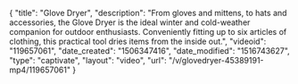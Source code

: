 {
    "title": "Glove Dryer",
    "description": "From gloves and mittens, to hats and accessories, the Glove Dryer is the ideal winter and cold-weather companion for outdoor enthusiasts. Conveniently fitting up to six articles of clothing, this practical tool dries items from the inside out.",
    "videoid": "119657061",
    "date_created": "1506347416",
    "date_modified": "1516743627",
    "type": "captivate",
    "layout": "video",
    "url": "\/v\/glovedryer-45389191-mp4\/119657061"
}